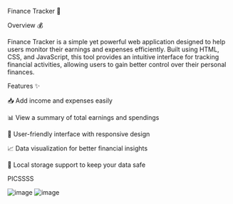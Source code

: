 Finance Tracker 🚀

Overview 💰

Finance Tracker is a simple yet powerful web application designed to help users monitor their earnings and expenses efficiently. Built using HTML, CSS, and JavaScript, this tool provides an intuitive interface for tracking financial activities, allowing users to gain better control over their personal finances.

Features ✨

📥 Add income and expenses easily

📊 View a summary of total earnings and spendings

🎨 User-friendly interface with responsive design

📈 Data visualization for better financial insights

💾 Local storage support to keep your data safe

PICSSSS

![image](https://github.com/user-attachments/assets/0d4bf2c0-19a7-4040-864a-de9652291536)
![image](https://github.com/user-attachments/assets/4ad69dac-9d4d-4d5f-81ce-7524bd310cf0)
